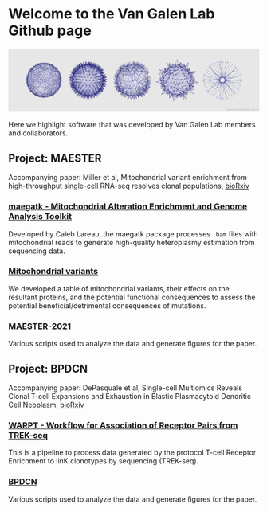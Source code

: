 # Welcome to the Van Galen Lab Github page

![banner](banner.jpg)

Here we highlight software that was developed by Van Galen Lab members and collaborators.

## Project: MAESTER
Accompanying paper: Miller et al, Mitochondrial variant enrichment from high-throughput single-cell RNA-seq resolves clonal populations, [bioRxiv](https://www.biorxiv.org/content/10.1101/2021.03.08.434450v1)

### [maegatk - Mitochondrial Alteration Enrichment and Genome Analysis Toolkit](https://github.com/caleblareau/maegatk)
Developed by Caleb Lareau, the maegatk package processes `.bam` files with mitochondrial reads to generate high-quality heteroplasmy estimation from sequencing data.

### [Mitochondrial variants](https://github.com/EDePasquale/Mitochondrial_variants)
We developed a table of mitochondrial variants, their effects on the resultant proteins, and the potential functional consequences to assess the potential beneficial/detrimental consequences of mutations.

### [MAESTER-2021](https://github.com/vangalenlab/MAESTER-2021)
Various scripts used to analyze the data and generate figures for the paper.

## Project: BPDCN
Accompanying paper: DePasquale et al, Single-cell Multiomics Reveals Clonal T-cell Expansions and Exhaustion in Blastic Plasmacytoid Dendritic Cell Neoplasm, [bioRxiv](https://www.biorxiv.org/content/10.1101/2021.12.01.470599v1)

### [WARPT - Workflow for Association of Receptor Pairs from TREK-seq](https://github.com/mainciburu/WARPT)
This is a pipeline to process data generated by the protocol T-cell Receptor Enrichment to linK clonotypes by sequencing (TREK-seq).

### [BPDCN](https://github.com/EDePasquale/BPDCN)
Various scripts used to analyze the data and generate figures for the paper.

